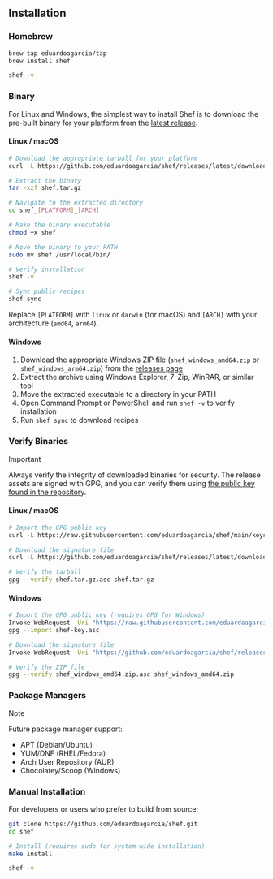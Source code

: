 ## Installation

### Homebrew

```bash
brew tap eduardoagarcia/tap
brew install shef

shef -v
```

### Binary

For Linux and Windows, the simplest way to install Shef is to download the pre-built binary for your platform from
the [latest release](https://github.com/eduardoagarcia/shef/releases/latest).

#### Linux / macOS

```bash
# Download the appropriate tarball for your platform
curl -L https://github.com/eduardoagarcia/shef/releases/latest/download/shef_[PLATFORM]_[ARCH].tar.gz -o shef.tar.gz

# Extract the binary
tar -xzf shef.tar.gz

# Navigate to the extracted directory
cd shef_[PLATFORM]_[ARCH]

# Make the binary executable
chmod +x shef

# Move the binary to your PATH
sudo mv shef /usr/local/bin/

# Verify installation
shef -v

# Sync public recipes
shef sync
```

Replace `[PLATFORM]` with `linux` or `darwin` (for macOS) and `[ARCH]` with your architecture (`amd64`, `arm64`).

#### Windows

1. Download the appropriate Windows ZIP file (`shef_windows_amd64.zip` or `shef_windows_arm64.zip`) from
   the [releases page](https://github.com/eduardoagarcia/shef/releases/latest)
2. Extract the archive using Windows Explorer, 7-Zip, WinRAR, or similar tool
3. Move the extracted executable to a directory in your PATH
4. Open Command Prompt or PowerShell and run `shef -v` to verify installation
5. Run `shef sync` to download recipes

### Verify Binaries

> [!IMPORTANT]
> Always verify the integrity of downloaded binaries for security. The release assets are signed with GPG, and you can
> verify them
using [the public key found in the repository](https://raw.githubusercontent.com/eduardoagarcia/shef/main/keys/shef-binary-gpg-public-key.asc).

#### Linux / macOS

```bash
# Import the GPG public key
curl -L https://raw.githubusercontent.com/eduardoagarcia/shef/main/keys/shef-binary-gpg-public-key.asc | gpg --import

# Download the signature file
curl -L https://github.com/eduardoagarcia/shef/releases/latest/download/shef_[OS]_[ARCH].tar.gz.asc -o shef.tar.gz.asc

# Verify the tarball
gpg --verify shef.tar.gz.asc shef.tar.gz
```

#### Windows

```bash
# Import the GPG public key (requires GPG for Windows)
Invoke-WebRequest -Uri "https://raw.githubusercontent.com/eduardoagarcia/shef/main/keys/shef-binary-gpg-public-key.asc" -OutFile "shef-key.asc"
gpg --import shef-key.asc

# Download the signature file
Invoke-WebRequest -Uri "https://github.com/eduardoagarcia/shef/releases/latest/download/shef_windows_amd64.zip.asc" -OutFile "shef_windows_amd64.zip.asc"

# Verify the ZIP file
gpg --verify shef_windows_amd64.zip.asc shef_windows_amd64.zip
```

### Package Managers

> [!NOTE]
> Future package manager support:
> - APT (Debian/Ubuntu)
> - YUM/DNF (RHEL/Fedora)
> - Arch User Repository (AUR)
> - Chocolatey/Scoop (Windows)

### Manual Installation

For developers or users who prefer to build from source:

```bash
git clone https://github.com/eduardoagarcia/shef.git
cd shef

# Install (requires sudo for system-wide installation)
make install

shef -v
```
